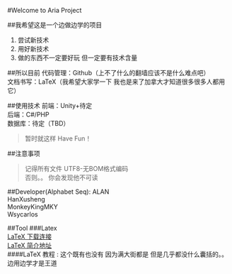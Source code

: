 
#Welcome to Aria Project

##我希望这是一个边做边学的项目
1. 尝试新技术
2. 用好新技术
3. 做的东西不一定要好玩 但一定要有技术含量  

##所以目前
代码管理：Github（上不了什么的翻墙应该不是什么难点吧）  
文档书写：LaTeX（我希望大家学一下 我也是来了加拿大才知道很多很多人都用它）  

##使用技术
前端：Unity+待定  
后端：C#/PHP  
数据库：待定（TBD）  

>暂时就这样 Have Fun！

##注意事项
>记得所有文件 UTF8-无BOM格式编码<br/> 
>否则。。
>你会发现他不可读<br/>

##Developer(Alphabet Seq):
ALAN<br/>
HanXusheng<br/>
MonkeyKingMKY<br/>
Wsycarlos<br/>

##Tool
###Latex  
[LaTeX 下载连接](http://www.ctex.org/CTeXDownload)<br/>
[LaTeX 简介地址](https://zh.wikipedia.org/wiki/LaTeX)<br/>
####LaTeX 教程 : 
这个既有也没有 因为满大街都是 但是几乎都没什么囊括的。。边用边学才是王道    
